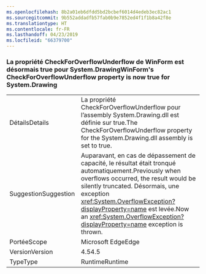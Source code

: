 ```yaml
---
ms.openlocfilehash: 8b2a01eb6dfdd5bd2bcbef6014d4edeb3ec82ac1
ms.sourcegitcommit: 9b552addadfb57fab0b9e7852ed4f1f1b8a42f8e
ms.translationtype: HT
ms.contentlocale: fr-FR
ms.lasthandoff: 04/23/2019
ms.locfileid: "66379700"
---
```

### <a name="winforms-checkforoverflowunderflow-property-is-now-true-for-systemdrawing"></a><span data-ttu-id="0bd2a-101">La propriété CheckForOverflowUnderflow de WinForm est désormais true pour System.Drawing</span><span class="sxs-lookup"><span data-stu-id="0bd2a-101">WinForm's CheckForOverflowUnderflow property is now true for System.Drawing</span></span>

|   |   |
|---|---|
|<span data-ttu-id="0bd2a-102">Détails</span><span class="sxs-lookup"><span data-stu-id="0bd2a-102">Details</span></span>|<span data-ttu-id="0bd2a-103">La propriété CheckForOverflowUnderflow pour l’assembly System.Drawing.dll est définie sur true.</span><span class="sxs-lookup"><span data-stu-id="0bd2a-103">The CheckForOverflowUnderflow property for the System.Drawing.dll assembly is set to true.</span></span>|
|<span data-ttu-id="0bd2a-104">Suggestion</span><span class="sxs-lookup"><span data-stu-id="0bd2a-104">Suggestion</span></span>|<span data-ttu-id="0bd2a-105">Auparavant, en cas de dépassement de capacité, le résultat était tronqué automatiquement.</span><span class="sxs-lookup"><span data-stu-id="0bd2a-105">Previously when overflows occurred, the result would be silently truncated.</span></span> <span data-ttu-id="0bd2a-106">Désormais, une exception <xref:System.OverflowException?displayProperty=name> est levée.</span><span class="sxs-lookup"><span data-stu-id="0bd2a-106">Now an <xref:System.OverflowException?displayProperty=name> exception is thrown.</span></span>|
|<span data-ttu-id="0bd2a-107">Portée</span><span class="sxs-lookup"><span data-stu-id="0bd2a-107">Scope</span></span>|<span data-ttu-id="0bd2a-108">Microsoft Edge</span><span class="sxs-lookup"><span data-stu-id="0bd2a-108">Edge</span></span>|
|<span data-ttu-id="0bd2a-109">Version</span><span class="sxs-lookup"><span data-stu-id="0bd2a-109">Version</span></span>|<span data-ttu-id="0bd2a-110">4.5</span><span class="sxs-lookup"><span data-stu-id="0bd2a-110">4.5</span></span>|
|<span data-ttu-id="0bd2a-111">Type</span><span class="sxs-lookup"><span data-stu-id="0bd2a-111">Type</span></span>|<span data-ttu-id="0bd2a-112">Runtime</span><span class="sxs-lookup"><span data-stu-id="0bd2a-112">Runtime</span></span>|
